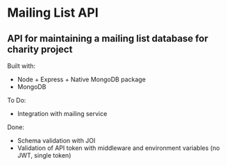 # Mailing List API

## API for maintaining a mailing list database for charity project

Built with:

* Node + Express + Native MongoDB package
* MongoDB

To Do:

* Integration with mailing service

Done:
* Schema validation with JOI
* Validation of API token with middleware and environment variables (no JWT, single token)
